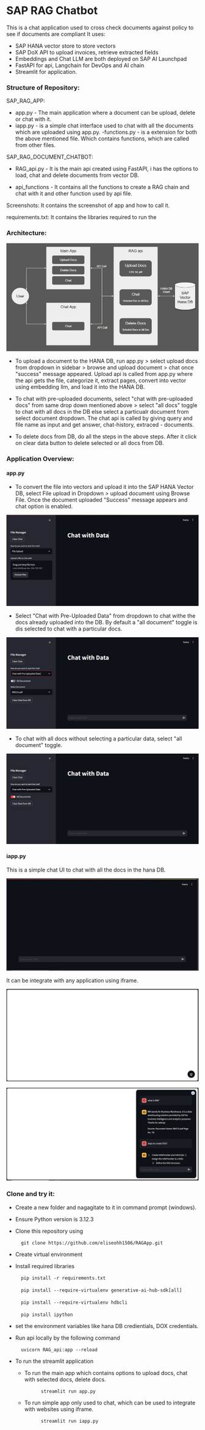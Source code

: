 # SAP RAG Chatbot

This is a chat application used to cross check documents against policy to see if documents are compliant 
It uses:
- SAP HANA vector store to store vectors
- SAP DoX API to upload invoices, retrieve extracted fields
- Embeddings and Chat LLM are both deployed on SAP AI Launchpad
- FastAPI for api, Langchain for DevOps and AI chain
- Streamlit for application.

### Structure of Repository:

SAP_RAG_APP:

- app.py - The main application where a document can be upload, delete or chat with it.
- iapp.py - is a simple chat interface used to chat with all the documents which are uploaded using app.py.
-functions.py - is a extension for both the above mentioned file. Which contains functions, which are called from other files.

SAP_RAG_DOCUMENT_CHATBOT:

- RAG_api.py - It is the main api created using FastAPI, i has the options to load, chat and delete documents from vector DB.

- api_functions - It contains all the functions to create a RAG chain and chat with it and other function used by api file.


Screenshots:
It contains the screenshot of app and how to call it.

requirements.txt:
It contains the libraries required to run the

### Architecture:

![Architecture](Screenshots/Architecture.PNG "Architecture of the APP")

- To upload a document to the HANA DB, run app.py > select upload docs from dropdown in sidebar > browse and upload document > chat once "success" message appeared. Upload api is called from app.py where the api gets the file, categorize it, extract pages, convert into vector using embedding llm, and load it into the HANA DB.

- To chat with pre-uploaded documents, select "chat with pre-uploaded docs" from same drop down mentioned above > select "all docs" toggle to chat with all docs in the DB else select a particualr document from select document dropdown. The chat api is called by giving query and file name as input and get answer, chat-history, extraced - documents.

- To delete docs from DB, do all the steps in the above steps. After it click on clear data button to delete selected or all docs from DB.

### Application Overview:

#### **app.py** 

- To convert the file into vectors and upload it into the SAP HANA Vector DB, select File upload in Dropdown > upload document using Browse File. Once the document uploaded "Success" message appears and chat option is enabled.

![app.py - upload Data](Screenshots/detailed_app_upload_data.PNG "app.py - upload Data")

- Select "Chat with Pre-Uploaded Data" from dropdown to chat withe the docs already uploaded into the DB. By default a "all document" toggle is dis selected to chat with a particular docs.

![app.py - Pre_uploaded Data - select Docs](Screenshots/detailed_app_preuploaded_doc_select_doc.PNG "app.py - Pre_uploaded Data - select Docs")

- To chat with all docs without selecting a particular data, select "all document" toggle.

![app.py - Pre_uploaded Data - select Docs](Screenshots/detailed_app_preuploaded_doc_all_doc.PNG "app.py - Pre_uploaded Data - select Docs")

#### iapp.py

This is a simple chat UI to chat with all the docs in the hana DB. 

![iapp.py - simple chat](Screenshots/iapp_ss.PNG "iapp.py - simple chat")

It can be integrate with any application using iframe.

![chat widget](Screenshots/Chatbot_html2_ss.PNG "chat widget")

![chat widget](Screenshots/Chatbot_html_ss.PNG "chat widget")

### Clone and try it:

- Create a new folder and nagagitate to it in command prompt (windows).

- Ensure Python version is 3.12.3

- Clone this repository using
    
        git clone https://github.com/eliseohh1506/RAGApp.git

- Create virtual environment 

- Install required libraries
    
        pip install -r requirements.txt

        pip install --require-virtualenv generative-ai-hub-sdk[all]

        pip install --require-virtualenv hdbcli

        pip install ipython
  
- set the environment variables like hana DB credientials, DOX credentials.

- Run api locally by the following command

        uvicorn RAG_api:app --reload

- To run the streamlit application

    * To run the main app which contains options to upload docs, chat with selected docs, delete docs.

                streamlit run app.py 

    * To run simple app only used to chat, which can be used to integrate with websites using iframe.

                streamlit run iapp.py
